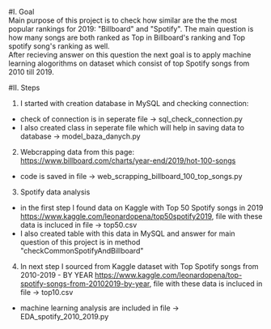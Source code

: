 #I. Goal  
  Main purpose of this project is to check how similar are the the most popular rankings for 2019: "Billboard" and "Spotify".  The main question is how many songs are both ranked as Top in Billboard's ranking and Top spotify song's ranking as well.  
  After recieving answer on this question the next goal is to apply machine learning alogorithms on dataset which consist of top Spotify songs from 2010 till 2019.

#II. Steps  
1. I started with creation database in MySQL and checking connection:  
- check of connection is in seperate file ->  sql_check_connection.py  
- I also created class in seperate file which will help in saving data to database -> model_baza_danych.py  

2. Webcrapping data from this page: https://www.billboard.com/charts/year-end/2019/hot-100-songs 
- code is saved in file -> web_scrapping_billboard_100_top_songs.py 

3. Spotify data analysis  
- in the first step I found data on Kaggle with Top 50 Spotify songs in 2019  https://www.kaggle.com/leonardopena/top50spotify2019, file with these data is incluced in file -> top50.csv  
- I also created table with this data in MySQL and answer for main question of this project is in method "checkCommonSpotifyAndBillboard"  

4. In next step I sourced from Kaggle dataset with Top Spotify songs from 2010-2019 - BY YEAR https://www.kaggle.com/leonardopena/top-spotify-songs-from-20102019-by-year, file with these data is incluced in file -> top10.csv  
- machine learning analysis are included in file -> EDA_spotify_2010_2019.py
